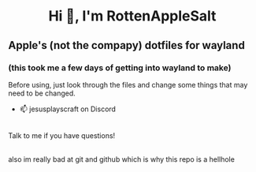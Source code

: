 <h1 align="center">Hi 👋, I'm RottenAppleSalt</h1>

## Apple's (not the compapy) dotfiles for wayland
### (this took me a few days of getting into wayland to make)

Before using, just look through the files and change some things that may need to be changed. 

- 📫 jesusplayscraft on Discord
<br>
Talk to me if you have questions!
<br><br>


also im really bad at git and github which is why this repo is a hellhole

